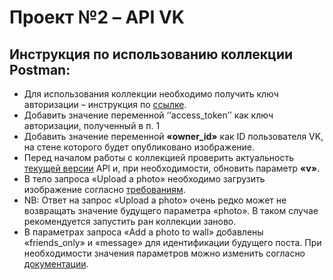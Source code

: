 # **Проект №2 – API VK**

## Инструкция по использованию коллекции Postman:
- Для использования коллекции необходимо получить ключ авторизации – инструкция по [ссылке](https://dev.vk.com/api/access-token/implicit-flow-user).<br>
- Добавить значение переменной ‘’access_token’’ как ключ авторизации, полученный в п. 1<br>
- Добавить значение переменной **«owner_id»** как ID пользователя VK, на стене которого будет опубликовано изображение.<br>
- Перед началом работы с коллекцией проверить актуальность [текущей версии](https://dev.vk.com/api/api-requests) API и, при необходимости, обновить параметр **«v»**.<br>
- В тело запроса «Upload a photo» необходимо загрузить изображение согласно [требованиям](https://dev.vk.com/api/upload#Загрузка%20фотографий%20на%20стену).<br>
- NB: Ответ на запрос «Upload a photo» очень редко может не возвращать значение будущего параметра «photo». В таком случае рекомендуется запустить ран коллекции заново.<br>
- В параметрах запроса «Add a photo to wall» добавлены «friends_only» и «message» для идентификации будущего поста. При необходимости значения параметров можно изменить согласно [документации](https://dev.vk.com/method/wall.post).
